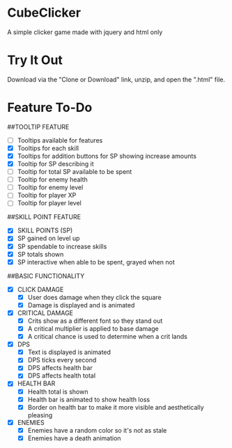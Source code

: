 # CubeClicker
A simple clicker game made with jquery and html only

# Try It Out
Download via the "Clone or Download" link, unzip, and open the ".html" file.

# Feature To-Do

##TOOLTIP FEATURE
- [ ] Tooltips available for features
 - [x] Tooltips for each skill
 - [x] Tooltips for addition buttons for SP showing increase amounts
 - [x] Tooltip for SP describing it
 - [ ] Tooltip for total SP available to be spent
 - [ ] Tooltip for enemy health
 - [ ] Tooltip for enemy level
 - [ ] Tooltip for player XP
 - [ ] Tooltip for player level

##SKILL POINT FEATURE
- [x] SKILL POINTS (SP)
 - [x] SP gained on level up
 - [x] SP spendable to increase skills
 - [x] SP totals shown
 - [x] SP interactive when able to be spent, grayed when not

##BASIC FUNCTIONALITY

- [x] CLICK DAMAGE
   - [x] User does damage when they click the square
   - [x] Damage is displayed and is animated
- [x] CRITICAL DAMAGE
   - [x] Crits show as a different font so they stand out
   - [x] A critical multiplier is applied to base damage
   - [x] A critical chance is used to determine when a crit lands
- [x] DPS
   - [x] Text is displayed is animated
   - [x] DPS ticks every second
   - [x] DPS affects health bar
   - [x] DPS affects health total
- [x] HEALTH BAR
   - [x] Health total is shown
   - [x] Health bar is animated to show health loss
   - [x] Border on health bar to make it more visible and aesthetically pleasing
- [x] ENEMIES
   - [x] Enemies have a random color so it's not as stale
   - [x] Enemies have a death animation
